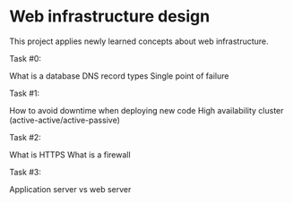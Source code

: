 # Web infrastructure design

This project applies newly learned concepts about web infrastructure.

Task #0:

What is a database
DNS record types
Single point of failure

Task #1:

How to avoid downtime when deploying new code
High availability cluster (active-active/active-passive)

Task #2:

What is HTTPS
What is a firewall

Task #3:

Application server vs web server
